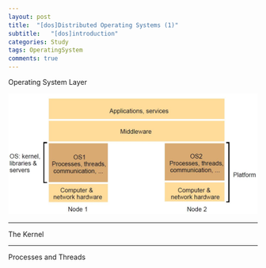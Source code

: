 ```yaml
---
layout: post
title:  "[dos]Distributed Operating Systems (1)"
subtitle:   "[dos]introduction"
categories: Study
tags: OperatingSystem
comments: true
---
```


Operating System Layer


![dos-2-1-oslayer.jpg](/assets/img/docs/dos-2-1-oslayer.jpg)

---

The Kernel

---

Processes and Threads
